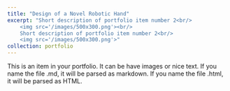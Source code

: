 ```yaml
---
title: "Design of a Novel Robotic Hand"
excerpt: "Short description of portfolio item number 2<br/>
    <img src='/images/500x300.png'><br/>
    Short description of portfolio item number 2<br/>
    <img src='/images/500x300.png'>"
collection: portfolio
---
```


This is an item in your portfolio. It can be have images or nice text. If you name the file .md, it will be parsed as markdown. If you name the file .html, it will be parsed as HTML. 
